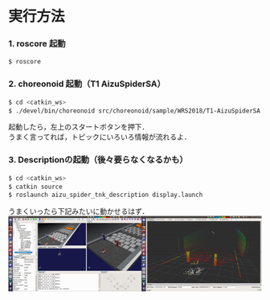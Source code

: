 # 実行方法
### 1. roscore 起動
```bash
$ roscore
```

### 2. choreonoid 起動（T1 AizuSpiderSA）
```bash
$ cd <catkin_ws>
$ ./devel/bin/choreonoid src/choreonoid/sample/WRS2018/T1-AizuSpiderSA.cnoid
```
起動したら，左上のスタートボタンを押下．  
うまく言ってれば，トピックにいろいろ情報が流れるよ．

### 3. Descriptionの起動（後々要らなくなるかも）
```bash
$ cd <catkin_ws>
$ catkin source
$ roslaunch aizu_spider_tnk_description display.launch
```

うまくいったら下記みたいに動かせるはず．  
![t1-aizusupider_sa](.images/t1-aizusupider_sa.gif)
